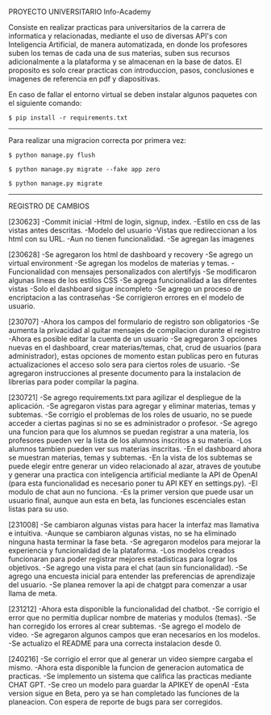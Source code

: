PROYECTO UNIVERSITARIO Info-Academy

Consiste en realizar practicas para universitarios de la carrera de informatica y relacionadas, mediante el uso de diversas API's con Inteligencia Artificial, de manera automatizada, en donde los profesores suben los temas de cada una de sus materias, suben sus recursos adicionalmente a la plataforma y se almacenan en la base de datos.
El proposito es solo crear practicas con introduccion, pasos, conclusiones e imagenes de referencia en pdf y diapositivas.

En caso de fallar el entorno virtual se deben instalar algunos paquetes con el siguiente comando:

    $ pip install -r requirements.txt

-----------

Para realizar una migracion correcta por primera vez:

    $ python manage.py flush

    $ python manage.py migrate --fake app zero

    $ python manage.py migrate

-----------  

REGISTRO DE CAMBIOS

[230623]
-Commit inicial
-Html de login, signup, index.
-Estilo en css de las vistas antes descritas.
-Modelo del usuario
-Vistas que redireccionan a los html con su URL.
-Aun no tienen funcionalidad.
-Se agregan las imagenes

[230628]
-Se agregaron los html de dashboard y recovery
-Se agrego un virtual environment
-Se agregan los modelos de materias y temas.
-Funcionalidad con mensajes personalizados con alertifyjs
-Se modificaron algunas lineas de los estilos CSS
-Se agrega funcionalidad a las diferentes vistas
-Solo el dashboard sigue incompleto
-Se agrego un proceso de encriptacion a las contraseñas
-Se corrigieron errores en el modelo de usuario.

[230707]
-Ahora los campos del formulario de registro son obligatorios
-Se aumenta la privacidad al quitar mensajes de compilacion durante el registro
-Ahora es posible editar la cuenta de un usuario
-Se agregaron 3 opciones nuevas en el dashboard, crear materias/temas, chat, crud de usuarios (para administrador), estas opciones de momento estan publicas pero en futuras actualizaciones el acceso solo sera para ciertos roles de usuario.
-Se agregaron instrucciones al presente documento para la instalacion de librerias para poder compilar la pagina.

[230721]
-Se agrego requirements.txt para agilizar el despliegue de la aplicación.
-Se agregaron vistas para agregar y eliminar materias, temas y subtemas.
-Se corrigio el problemas de los roles de usuario, no se puede acceder a ciertas paginas si no se es administrador o profesor.
-Se agrego una funcion para que los alumnos se puedan registrar a una materia, los profesores pueden ver la lista de los alumnos inscritos a su materia.
-Los alumnos tambien pueden ver sus materias inscritas.
-En el dashboard ahora se muestran materias, temas y subtemas.
-En la vista de los subtemas se puede elegir entre generar un video relacionado al azar, atraves de youtube y generar una practica con inteligencia artificial mediante la API de OpenAI (para esta funcionalidad es necesario poner tu API KEY en settings.py).
-El modulo de chat aun no funciona.
-Es la primer version que puede usar un usuario final, aunque aun esta en beta, las funciones escenciales estan listas para su uso.

[231008]
-Se cambiaron algunas vistas para hacer la interfaz mas llamativa e intuitiva.
-Aunque se cambiaron algunas vistas, no se ha eliminado ninguna hasta terminar la fase beta.
-Se agregaron modelos para mejorar la experiencia y funcionalidad de la plataforma.
-Los modelos creados funcionaran para poder registrar mejores estadisticas para lograr los objetivos.
-Se agrego una vista para el chat (aun sin funcionalidad).
-Se agrego una encuesta inicial para entender las preferencias de aprendizaje del usuario.
-Se planea remover la api de chatgpt para comenzar a usar llama de meta.

[231212]
-Ahora esta disponible la funcionalidad del chatbot.
-Se corrigio el error que no permitia duplicar nombre de materias y modulos (temas).
-Se han corregido los errores al crear subtemas.
-Se agrego el modelo de video.
-Se agregaron algunos campos que eran necesarios en los modelos.
-Se actualizo el README para una correcta instalacion desde 0.

[240216]
-Se corrigio el error que al generar un video siempre cargaba el mismo.
-Ahora esta disponible la funcion de generacion automatica de practicas.
-Se implemento un sistema que califica las practicas mediante CHAT GPT.
-Se creo un modelo para guardar la APIKEY de openAI
-Esta version sigue en Beta, pero ya se han completado las funciones de la planeacion. Con espera de reporte de bugs para ser corregidos.
